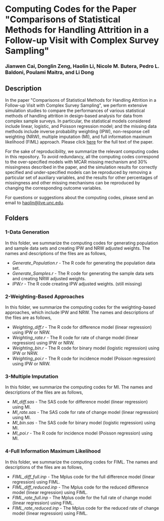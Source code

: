 # Computing Codes for the Paper "Comparisons of Statistical Methods for Handling Attrition in a Follow-up Visit with Complex Survey Sampling"
### Jianwen Cai, Donglin Zeng, Haolin Li, Nicole M. Butera, Pedro L. Baldoni, Poulami Maitra, and Li Dong

## Description

In the paper "Comparisons of Statistical Methods for Handling Attrition in a Follow-up Visit with Complex Survey Sampling", we perform extensive simulation studies to compare the performances of various statistical methods of handling attrition in design-based analysis for data from complex sample surveys. In particular, the statistical models considered include linear, logistic, and Poisson regression model; and the missing data methods include inverse probability weighting (IPW), non-response cell weighting (NRW), multiple imputation (MI), and full information maximum likelihood (FIML) approach. Please click [here](https://www.google.com) for the full text of the paper.

For the sake of reproducibility, we summarize the relevant computing codes in this repository. To avoid redundancy, all the computing codes correspond to the over-specified models with MCAR missing mechanism and 30% missingness described in the paper, and the simulation results for correctly specified and under-specified models can be reproduced by removing a particular set of auxiliary variables, and the results for other percentages of missingness and other missing mechanisms can be reproduced by changing the corresponding outcome variables.

For questions or suggestions about the computing codes, please send an email to haolin@live.unc.edu.

## Folders 

### 1-Data Generation

In this folder, we summarize the computing codes for generating population and sample data sets and creating IPW and NRW adjusted weights. The names and descriptions of the files are as follows,

* *Generate_Population.r* - The R code for generating the population data set. 
* *Generate_Samples.r* - The R code for generating the sample data sets and creating NRW adjusted weights. 
* *IPW.r* - The R code creating IPW adjusted weights. (still missing)

### 2-Weighting-Based Approaches

In this folder, we summarize the computing codes for the weighting-based approaches, which include IPW and NRW. The names and descriptions of the files are as follows,

* *Weighting_diff.r* - The R code for difference model (linear regression) using IPW or NRW. 
* *Weighting_rate.r* - The R code for rate of change model (linear regression) using IPW or NRW. 
* *Weighting_bin.r* - The R code for binary model (logistic regression) using IPW or NRW. 
* *Weighting_poi.r* - The R code for incidence model (Poisson regression) using IPW or NRW. 

### 3-Multiple Imputation

In this folder, we summarize the computing codes for MI. The names and descriptions of the files are as follows,

* *MI_diff.sas* - The SAS code for difference model (linear regression) using MI. 
* *MI_rate.sas* - The SAS code for rate of change model (linear regression) using MI. 
* *MI_bin.sas* - The SAS code for binary model (logistic regression) using MI. 
* *MI_poi.r* - The R code for incidence model (Poisson regression) using MI.

### 4-Full Information Maximum Likelihood 

In this folder, we summarize the computing codes for FIML. The names and descriptions of the files are as follows,

* *FIML_diff_full.inp* - The Mplus code for the full difference model (linear regression) using FIML.
* *FIML_diff_reduced.inp* - The Mplus code for the reduced difference model (linear regression) using FIML.
* *FIML_rate_full.inp* - The Mplus code for the full rate of change model (linear regression) using FIML.
* *FIML_rate_reduced.inp* - The Mplus code for the reduced rate of change model (linear regression) using FIML.




